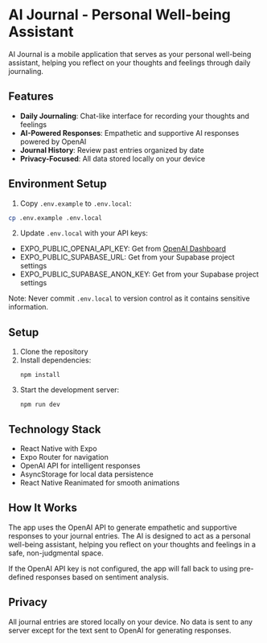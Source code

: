 # AI Journal - Personal Well-being Assistant

AI Journal is a mobile application that serves as your personal well-being assistant, helping you reflect on your thoughts and feelings through daily journaling.

## Features

- **Daily Journaling**: Chat-like interface for recording your thoughts and feelings
- **AI-Powered Responses**: Empathetic and supportive AI responses powered by OpenAI
- **Journal History**: Review past entries organized by date
- **Privacy-Focused**: All data stored locally on your device

## Environment Setup

1. Copy `.env.example` to `.env.local`:
```bash
cp .env.example .env.local
```

2. Update `.env.local` with your API keys:
- EXPO_PUBLIC_OPENAI_API_KEY: Get from [OpenAI Dashboard](https://platform.openai.com/api-keys)
- EXPO_PUBLIC_SUPABASE_URL: Get from your Supabase project settings
- EXPO_PUBLIC_SUPABASE_ANON_KEY: Get from your Supabase project settings

Note: Never commit `.env.local` to version control as it contains sensitive information.

## Setup

1. Clone the repository
2. Install dependencies:
   ```
   npm install
   ```
3. Start the development server:
   ```
   npm run dev
   ```

## Technology Stack

- React Native with Expo
- Expo Router for navigation
- OpenAI API for intelligent responses
- AsyncStorage for local data persistence
- React Native Reanimated for smooth animations

## How It Works

The app uses the OpenAI API to generate empathetic and supportive responses to your journal entries. The AI is designed to act as a personal well-being assistant, helping you reflect on your thoughts and feelings in a safe, non-judgmental space.

If the OpenAI API key is not configured, the app will fall back to using pre-defined responses based on sentiment analysis.

## Privacy

All journal entries are stored locally on your device. No data is sent to any server except for the text sent to OpenAI for generating responses.